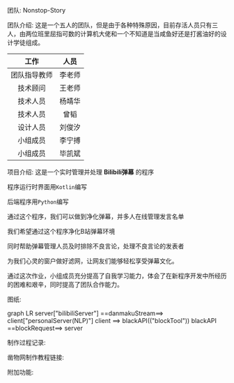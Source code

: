 团队: Nonstop-Story

团队介绍: 
这是一个五人的团队，但是由于各种特殊原因，目前存活人员只有三人，由两位班里屈指可数的计算机大佬和一个不知道是当咸鱼好还是打酱油好的设计学徒组成。

|工作|人员|
|:---:|:---:|
|团队指导教师|李老师|
|技术顾问|王老师|
|技术人员|杨靖华|
|技术人员|曾韬|
|设计人员|刘俊汐|
|小组成员|李宁搏|
|小组成员|毕凯斌|

项目介绍: 
这是一个实时管理并处理 **Bilibili弹幕** 的程序

程序运行时界面用`Kotlin`编写

后端程序用`Python`编写

通过这个程序，我们可以做到净化弹幕，并多人在线管理发言名单

我们希望通过这个程序净化B站弹幕环境

同时帮助弹幕管理人员及时排除不良言论，处理不良言论的发表者

为我们心灵的窗户做好滤网，让网友们能够轻松享受弹幕文化。

通过这次作业，小组成员充分提高了自我学习能力，体会了在新程序开发中所经历的困难和艰辛，同时提高了团队合作能力。

图纸: 

graph LR
	server["bilibiliServer"] ==danmakuStream==> client["personalServer(NLP)"]
	client ==> blackAPI(("blockTool"))
	blackAPI ==blockRequest==> server



制作过程记录: 

凿物网制作教程链接: 

附加功能: 
